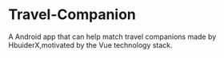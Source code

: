 # Travel-Companion
A Android app that can help match travel companions made by HbuiderX,motivated by the Vue technology stack.
